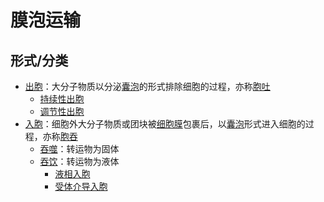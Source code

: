 # 膜泡运输


## 形式/分类

- [出胞](出胞.md)：大分子物质以分泌[囊泡](囊泡.md)的形式排除细胞的过程，亦称[胞吐](胞吐.md)
    - [持续性出胞](持续性出胞.md)
    - [调节性出胞](调节性出胞.md)
- [入胞](入胞.md)：细胞外大分子物质或团块被[细胞膜](细胞膜.md)包裹后，以[囊泡](囊泡.md)形式进入细胞的过程，亦称[胞吞](胞吞.md)
    - [吞噬](吞噬.md)：转运物为固体
    - [吞饮](吞饮.md)：转运物为液体
        - [液相入胞](液相入胞.md)
        - [受体介导入胞](受体介导入胞.md)
